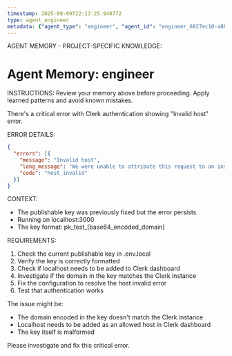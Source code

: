 ```yaml
---
timestamp: 2025-09-09T22:13:25.940772
type: agent_engineer
metadata: {"agent_type": "engineer", "agent_id": "engineer_6827ec10-a8bf-4532-b303-585e902f359d", "session_id": "6827ec10-a8bf-4532-b303-585e902f359d", "delegation_context": {"description": "Fix Clerk host invalid error", "timestamp": "2025-09-09T22:13:25.939786"}}
---
```



AGENT MEMORY - PROJECT-SPECIFIC KNOWLEDGE:
# Agent Memory: engineer
<!-- Last Updated: 2025-09-08T19:48:13.698585Z -->



INSTRUCTIONS: Review your memory above before proceeding. Apply learned patterns and avoid known mistakes.


There's a critical error with Clerk authentication showing "Invalid host" error.

ERROR DETAILS:
```json
{
  "errors": [{
    "message": "Invalid host",
    "long_message": "We were unable to attribute this request to an instance running on Clerk. Make sure that your Clerk Publishable Key is correct.",
    "code": "host_invalid"
  }]
}
```

CONTEXT:
- The publishable key was previously fixed but the error persists
- Running on localhost:3000
- The key format: pk_test_[base64_encoded_domain]

REQUIREMENTS:
1. Check the current publishable key in .env.local
2. Verify the key is correctly formatted
3. Check if localhost needs to be added to Clerk dashboard
4. Investigate if the domain in the key matches the Clerk instance
5. Fix the configuration to resolve the host invalid error
6. Test that authentication works

The issue might be:
- The domain encoded in the key doesn't match the Clerk instance
- Localhost needs to be added as an allowed host in Clerk dashboard
- The key itself is malformed

Please investigate and fix this critical error.